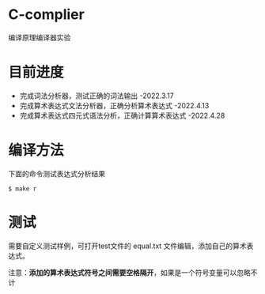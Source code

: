 # C-complier
编译原理编译器实验

# 目前进度
* 完成词法分析器，测试正确的词法输出 -2022.3.17
* 完成算术表达式文法分析器，正确分析算术表达式 -2022.4.13
* 完成算术表达式四元式语法分析，正确计算算术表达式 -2022.4.28

# 编译方法

下面的命令测试表达式分析结果
```shell
$ make r
```

# 测试

需要自定义测试样例，可打开test文件的 equal.txt 文件编辑，添加自己的算术表达式。

注意：**添加的算术表达式符号之间需要空格隔开**，如果是一个符号变量可以忽略不计


